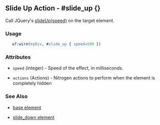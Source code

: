 

## Slide Up Action - #slide_up {}

  Call JQuery's [slideUp(speed)](http://docs.jquery.com/Effects/slideUp) on the target element.

### Usage

```erlang
   wf:wire(myDiv, #slide_up { speed=500 })

```

### Attributes

   * `speed` (integer) - Speed of the effect, in milliseconds.

   * `actions` (Actions) - Nitrogen actions to perform when the element is completely hidden

### See Also

 *  [base element](./action_base.md)

 *  [slide_down element](./slide_down.html)

 
